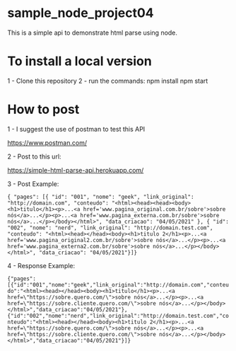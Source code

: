 # sample_node_project04
This is a simple api to demonstrate html parse using node.

# To install a local version

1 - Clone this repository
2 - run the commands:
npm install
npm start

# How to post

1 - I suggest the use of postman to test this API

https://www.postman.com/

2 - Post to this url:

https://simple-html-parse-api.herokuapp.com/

3 - Post Example:

`{ "pages": [{ "id": "001", "nome": "geek", "link_original": "http://domain.com", "conteudo": "<html><head><head><body><h1>titulo</h1><p>...<a href='www.pagina_original.com.br/sobre'>sobre nós</a>...</p><p>...<a href='www.pagina_externa.com.br/sobre'>sobre nós</a>...</p></body></html>", "data_criacao": "04/05/2021" }, { "id": "002", "nome": "nerd", "link_original": "http://domain.test.com", "conteudo": "<html><head></head><body><h1>titulo 2</h1><p>...<a href='www.pagina_original2.com.br/sobre'>sobre nós</a>...</p><p>...<a href='www.pagina_externa2.com.br/sobre'>sobre nós</a>...</p></body></html>", "data_criacao": "04/05/2021"}]}`

4 - Response Example:

`{"pages":[{"id":"001","nome":"geek","link_original":"http://domain.com","conteudo":"<html><head></head><body><h1>titulo</h1><p>...<a href=\"https://sobre.quero.com/\">sobre nós</a>...</p><p>...<a href=\"https://sobre.cliente.quero.com/\">sobre nós</a>...</p></body></html>","data_criacao":"04/05/2021"},{"id":"002","nome":"nerd","link_original":"http://domain.test.com","conteudo":"<html><head></head><body><h1>titulo 2</h1><p>...<a href=\"https://sobre.quero.com/\">sobre nós</a>...</p><p>...<a href=\"https://sobre.cliente.quero.com/\">sobre nós</a>...</p></body></html>","data_criacao":"04/05/2021"}]}`
